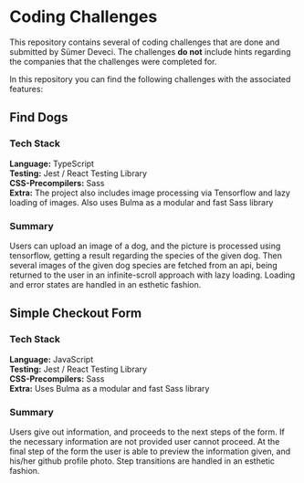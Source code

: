 # Coding Challenges

This repository contains several of coding challenges that are done and submitted by Sümer Deveci. The challenges **do not** include hints regarding the companies that the challenges were completed for.

In this repository you can find the following challenges with the associated features:

## Find Dogs

### Tech Stack

**Language:** TypeScript
<br />**Testing:** Jest / React Testing Library
<br />**CSS-Precompilers:** Sass
<br />**Extra:** The project also includes image processing via Tensorflow and lazy loading of images. Also uses Bulma as a modular and fast Sass library

### Summary

Users can upload an image of a dog, and the picture is processed using tensorflow, getting a result regarding the species of the given dog. Then several images of the given dog species are fetched from an api, being returned to the user in an infinite-scroll approach with lazy loading. Loading and error states are handled in an esthetic fashion.

## Simple Checkout Form

### Tech Stack

**Language:** JavaScript
<br />**Testing:** Jest / React Testing Library
<br />**CSS-Precompilers:** Sass
<br />**Extra:** Uses Bulma as a modular and fast Sass library

### Summary
Users give out information, and proceeds to the next steps of the form. If the necessary information are not provided user cannot proceed. At the final step of the form the user is able to preview the information given, and his/her github profile photo. Step transitions are handled in an esthetic fashion.